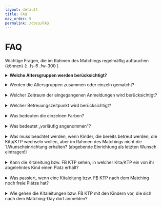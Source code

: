 ```yaml
---
layout: default
title: FAQ
nav_order: 9
permalink: /docs/FAQ
---
```


# FAQ

Wichtige Fragen, die im Rahmen des Matchings regelmäßig auftauchen (können)
{: .fs-6 .fw-300 }


<details>
    <summary><b>Welche Altersgruppen werden berücksichtigt?</b></summary>
    Zu empfehlen ist eine Differenzierung nach dem jeweils geltenden Gesetz. In Nordrhein-Westfalen beispielsweise sind es gem. dem Kinderbildungsgesetz unter 2-jährige, 2-jährige und über 3-Jährige. 
</details>
<p style=“line-height: 100%“> </p>
<details>
    <summary>Werden die Altersgruppen zusammen oder einzeln gematcht?</summary>
    Wir empfehlen jede Altersgruppe einzeln zu matchen. Dies erleichtert das Verfahren für alle Beteiligten. 
</details>
<br>
<details>
    <summary>Welcher Zeitraum der eingegangenen Anmeldungen wird berücksichtigt?</summary>
    Hier kommt der Inhalt.
</details>
<br>
<details>
    <summary>Welcher Betreuungszeitpunkt wird berücksichtigt?</summary>
    Hier kommt der Inhalt.
</details>
<br>
<details>
    <summary>Was bedeuten die einzelnen Farben?</summary>
    Hier kommt der Inhalt.
</details>
<br>
<details>
    <summary>Was bedeutet „vorläufig angenommen"?</summary>
    Hier kommt der Inhalt.
</details>
<br>
<details>
    <summary>Was muss beachtet werden, wenn Kinder, die bereits betreut werden, die Kita/KTP wechseln wollen, aber im Rahmen des Matchings nicht die 1.Wunscheinrichtung erhalten? (abgebende Einrichtung als letzten Wunsch eintragen!)</summary>
    Hier kommt der Inhalt.
</details>
<br>
<details>
    <summary>Kann die Kitaleitung bzw. FB KTP sehen, in welcher Kita/KTP ein von ihr abgelehntes Kind einen Platz erhält?</summary>
    Hier kommt der Inhalt.
</details>
<br>
<details>
    <summary>Was passiert, wenn eine Kitaleitung bzw. FB KTP nach dem Matching noch freie Plätze hat?</summary>
    Hier kommt der Inhalt.
</details>
<br>
<details>
    <summary>Wie gehen die Kitaleitungen bzw. FB KTP mit den Kindern vor, die sich nach dem Matching-Day dort anmelden?</summary>
    Hier kommt der Inhalt.
</details>

